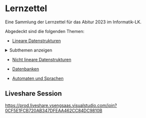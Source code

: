 # Lernzettel
Eine Sammlung der Lernzettel für das Abitur 2023 im Informatik-LK.

Abgedeckt sind die folgenden Themen:

 - [Lineare Datenstrukturen](./Lineare-Datenstrukturen/Readme.md)
 <details>
 <summary>Subthemen anzeigen</summary>

 
   - [Praxisprojekt](https://github.com/INFOGruppeC/Praxissimulation)
   - [Suchen und Sortieren](./Lineare-Datenstrukturen/sus/README.md)
     - [SuS Array](./Lineare-Datenstrukturen/sus/SuS%20Array.md)
     - [SuS List](./Lineare-Datenstrukturen/sus/SuS%20List.md)

    - [Abiturklassen](./Lineare-Datenstrukturen/Abiturklassen/)
    - [Altklausuren](./Lineare-Datenstrukturen/Altklausuren/)
    - [Altlernzettel](./Lineare-Datenstrukturen/Altlernzettel/)

</details>

 - [Nicht lineare Datenstrukturen](./Nicht-lineare-Datenstrukturen/README.md)


 - [Datenbanken](./Datenbanken/README.md)



 - [Automaten und Sprachen](./Autotmaten-und-formale-Sprache/README.md)


 

 
## Liveshare Session
https://prod.liveshare.vsengsaas.visualstudio.com/join?0CF5E1FCB720AB347DFEAA462CC84DC9810B
